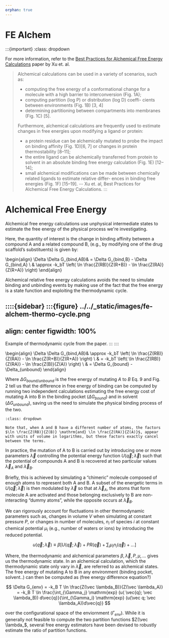```yaml
---
orphan: true
---
```


# FE Alchem

:::{important}
:class: dropdown

For more information, refer to the
[Best Practices for Alchemical Free Energy Calculations](https://livecomsjournal.org/index.php/livecoms/article/view/v2i1e18378) paper by Xu et. al.

> Alchemical calculations can be used in a variety of scenarios, such as:
> * computing the free energy of a conformational change for a molecule with a high barrier to interconversion (Fig. 1A);
> * computing partition (log P) or distribution (log D) coeffi- cients between environments (Fig. 1B) [3, 4]
> * determining partitioning between compartments into membranes (Fig. 1C) [5].
>
> Furthermore, alchemical calculations are frequently used to estimate changes in free energies upon modifying a ligand or protein:
>
> * a protein residue can be alchemically mutated to probe the impact on binding affinity (Fig. 1D)[6, 7] or changes in protein thermostability [8–11];
> * the entire ligand can be alchemically transferred from protein to solvent in an absolute binding free energy calculation (Fig. 1E) [12–14];
> * small alchemical modifications can be made between chemically related ligands to estimate relative differ- ences in binding free energies (Fig. 1F) [15–19].
> -- Xu et. al, Best Practices for Alchemical Free Energy Calculations.
:::

# Alchemical Free Energy

Alchemical free energy calculations use unphysical intermediate states to estimate the free energy of the physical process we're investigating.

Here, the quantity of interest is the change in binding affinity between a compound A and a related compound B, (e.g., by modifying one of the drug scaffold’s substituents) is given by:

\begin{align}
\Delta \Delta G_{bind,AB}& = \Delta G_{bind,B} - \Delta G_{bind,A} \\
                         & \approx -k_bT \left( \ln \frac{Z(RB)}{Z(R+B)} - \ln \frac{Z(RA)}{Z(R+A)} \right)
\end{align}

Alchemical relative free energy calculations avoids the need to simulate binding and unbinding events by making use of the fact that the free energy is a state function and exploiting the thermodynamic cycle.

::::{sidebar}
:::{figure} ../../_static/images/fe-alchem-thermo-cycle.png
---
align: center
figwidth: 100%
---

Example of thermodynamic cycle from the paper. 
:::
::::

\begin{align}
\Delta \Delta G_{bind,AB}& \approx -k_bT \left( \ln \frac{Z(RB)}{Z(RA)} - \ln \frac{Z(R+B)}{Z(R+A)} \right) \\
                         & = -k_bT \left( \ln \frac{Z(RB)}{Z(RA)} - \ln \frac{Z(B)}{Z(A)} \right) \\
                         & = \Delta G_{bound} - \Delta_{unbound}
\end{align}

Where $\Delta G_{bound/unbound}$ is the free energy of mutating $A$ to $B$ Eq. 9 and Fig. 2 tell us that the difference in free energy of binding can be computed by running two independent calculations estimating the free energy cost of mutating A into B in the binding pocket ($\Delta G_{bound}$) and in solvent ($\Delta G_{unbound}$), saving us the need to simulate the physical binding process of the two.

```{note}
:class: dropdown

Note that, when A and B have a different number of atoms, the factors $\ln \frac{Z(RB)}{Z(B)} \mathrm{and} \ln \frac{Z(RA)}{Z(A)}$, appear with units of volume in logarithms, but these factors exactly cancel between the terms.
```

In practice, the mutation of A to B is carried out by introducing one or more parameters $\vec \lambda$ controlling the potential energy function $U(\vec q; \vec \lambda)$ such that the potential of compounds A and B is recovered at two particular values $\vec \lambda_A$ and  $\vec \lambda_B$. 

Briefly, this is achieved by simulating a “chimeric” molecule composed of enough atoms to represent both A and B. A subset of the energetic terms in $U(\vec q; \vec \lambda)$ is then modulated by $\vec \lambda$ so that at $\vec \lambda_A$, the atoms that form molecule A are activated and those belonging exclusively to B are non-interacting “dummy atoms”, while the opposite occurs at  $\vec \lambda_B$.

We can rigorously account for fluctuations in other thermodynamic parameters such as, changes in volume $V$ when simulating at constant pressure $P$, or changes in number of molecules, $n_i$ of species $i$ at constant chemical potential $\mu_i$ (e.g., number of waters or ions) by introducing the reduced potential.

$$
u(\vec q; \vec \lambda) \equiv \beta \left[ U(\vec q; \vec \lambda) + PR(\vec q) + \sum_{i} \mu_i n_i(\vec q) + ... \right]
$$

Where, the thermodynamic and alchemical parameters ${\beta , \vec \lambda, P, \mu, ...}$ gives us the thermodynamic state. In an alchemical calculation, which the thermodynamic state only vary in $\vec \lambda$, are referred to as alchemical states. The free energy of mutating A to B in any environment (binding pocket, solvent..) can then be computed as (free energy difference equation?)

$$
\Delta G_{env} = -k_B T \ln \frac{Z(\vec \lambda_B)}{Z(\vec \lambda_A)} = -k_B T \ln \frac{\int_{\Gamma_j} \mathrm{exp} (u( \vec{q}; \vec \lambda_B)) d\vec{q}}{\int_{\Gamma_i} \mathrm{exp} (u(\vec q; \vec \lambda_A))d\vec{q}} 
$$

over the configurational space of the enviornment ($\Gamma_{env}$). While it is generally not feasible to compute the two partition functions $Z(\vec \lambda_$, several free energy estimators have been devised to robustly estimate the ratio of partition functions.


